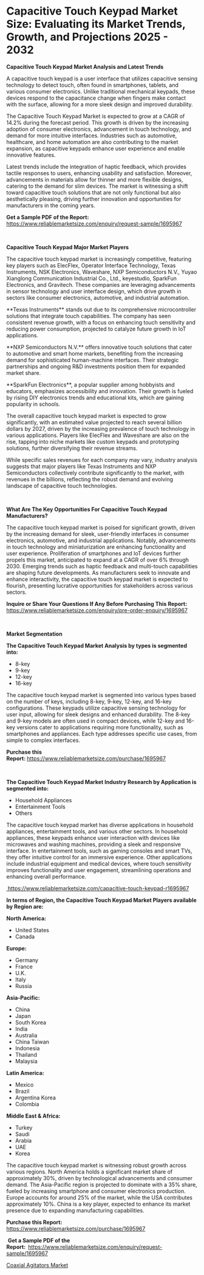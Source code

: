 <p><h1>Capacitive Touch Keypad Market Size: Evaluating its Market Trends, Growth, and Projections 2025 - 2032</h1></p><p><strong>Capacitive Touch Keypad Market Analysis and Latest Trends</strong></p>
<p><p>A capacitive touch keypad is a user interface that utilizes capacitive sensing technology to detect touch, often found in smartphones, tablets, and various consumer electronics. Unlike traditional mechanical keypads, these devices respond to the capacitance change when fingers make contact with the surface, allowing for a more sleek design and improved durability. </p><p>The Capacitive Touch Keypad Market is expected to grow at a CAGR of 14.2% during the forecast period. This growth is driven by the increasing adoption of consumer electronics, advancement in touch technology, and demand for more intuitive interfaces. Industries such as automotive, healthcare, and home automation are also contributing to the market expansion, as capacitive keypads enhance user experience and enable innovative features. </p><p>Latest trends include the integration of haptic feedback, which provides tactile responses to users, enhancing usability and satisfaction. Moreover, advancements in materials allow for thinner and more flexible designs, catering to the demand for slim devices. The market is witnessing a shift toward capacitive touch solutions that are not only functional but also aesthetically pleasing, driving further innovation and opportunities for manufacturers in the coming years.</p></p>
<p><strong>Get a Sample PDF of the Report:&nbsp;</strong> <a href="https://www.reliablemarketsize.com/enquiry/request-sample/1695967?utm_campaign=3536&utm_medium=2&utm_source=Github&utm_content=ia&utm_term=27032025&utm_id=capacitive-touch-keypad">https://www.reliablemarketsize.com/enquiry/request-sample/1695967</a></p>
<p>&nbsp;</p>
<p><strong>Capacitive Touch Keypad Major Market Players</strong></p>
<p><p>The capacitive touch keypad market is increasingly competitive, featuring key players such as ElecFlex, Operator Interface Technology, Texas Instruments, NSK Electronics, Waveshare, NXP Semiconductors N.V., Yuyao Xianglong Communication Industrial Co., Ltd., keyestudio, SparkFun Electronics, and Gravitech. These companies are leveraging advancements in sensor technology and user interface design, which drive growth in sectors like consumer electronics, automotive, and industrial automation.</p><p>**Texas Instruments** stands out due to its comprehensive microcontroller solutions that integrate touch capabilities. The company has seen consistent revenue growth, with a focus on enhancing touch sensitivity and reducing power consumption, projected to catalyze future growth in IoT applications.</p><p>**NXP Semiconductors N.V.** offers innovative touch solutions that cater to automotive and smart home markets, benefiting from the increasing demand for sophisticated human-machine interfaces. Their strategic partnerships and ongoing R&D investments position them for expanded market share.</p><p>**SparkFun Electronics**, a popular supplier among hobbyists and educators, emphasizes accessibility and innovation. Their growth is fueled by rising DIY electronics trends and educational kits, which are gaining popularity in schools.</p><p>The overall capacitive touch keypad market is expected to grow significantly, with an estimated value projected to reach several billion dollars by 2027, driven by the increasing prevalence of touch technology in various applications. Players like ElecFlex and Waveshare are also on the rise, tapping into niche markets like custom keypads and prototyping solutions, further diversifying their revenue streams.</p><p>While specific sales revenues for each company may vary, industry analysis suggests that major players like Texas Instruments and NXP Semiconductors collectively contribute significantly to the market, with revenues in the billions, reflecting the robust demand and evolving landscape of capacitive touch technologies.</p></p>
<p>&nbsp;</p>
<p><strong>What Are The Key Opportunities For Capacitive Touch Keypad Manufacturers?</strong></p>
<p><p>The capacitive touch keypad market is poised for significant growth, driven by the increasing demand for sleek, user-friendly interfaces in consumer electronics, automotive, and industrial applications. Notably, advancements in touch technology and miniaturization are enhancing functionality and user experience. Proliferation of smartphones and IoT devices further propels this market, anticipated to expand at a CAGR of over 6% through 2030. Emerging trends such as haptic feedback and multi-touch capabilities are shaping future developments. As manufacturers seek to innovate and enhance interactivity, the capacitive touch keypad market is expected to flourish, presenting lucrative opportunities for stakeholders across various sectors.</p></p>
<p><strong>Inquire or Share Your Questions If Any Before Purchasing This Report:</strong> <a href="https://www.reliablemarketsize.com/enquiry/pre-order-enquiry/1695967?utm_campaign=3536&utm_medium=2&utm_source=Github&utm_content=ia&utm_term=27032025&utm_id=capacitive-touch-keypad">https://www.reliablemarketsize.com/enquiry/pre-order-enquiry/1695967</a></p>
<p>&nbsp;</p>
<p><strong>Market Segmentation</strong></p>
<p><strong>The Capacitive Touch Keypad Market Analysis by types is segmented into:</strong></p>
<p><ul><li>8-key</li><li>9-key</li><li>12-key</li><li>16-key</li></ul></p>
<p><p>The capacitive touch keypad market is segmented into various types based on the number of keys, including 8-key, 9-key, 12-key, and 16-key configurations. These keypads utilize capacitive sensing technology for user input, allowing for sleek designs and enhanced durability. The 8-key and 9-key models are often used in compact devices, while 12-key and 16-key versions cater to applications requiring more functionality, such as smartphones and appliances. Each type addresses specific use cases, from simple to complex interfaces.</p></p>
<p><strong>Purchase this Report:&nbsp;</strong><a href="https://www.reliablemarketsize.com/purchase/1695967?utm_campaign=3536&utm_medium=2&utm_source=Github&utm_content=ia&utm_term=27032025&utm_id=capacitive-touch-keypad">https://www.reliablemarketsize.com/purchase/1695967</a></p>
<p>&nbsp;</p>
<p><strong>The Capacitive Touch Keypad Market Industry Research by Application is segmented into:</strong></p>
<p><ul><li>Household Appliances</li><li>Entertainment Tools</li><li>Others</li></ul></p>
<p><p>The capacitive touch keypad market has diverse applications in household appliances, entertainment tools, and various other sectors. In household appliances, these keypads enhance user interaction with devices like microwaves and washing machines, providing a sleek and responsive interface. In entertainment tools, such as gaming consoles and smart TVs, they offer intuitive control for an immersive experience. Other applications include industrial equipment and medical devices, where touch sensitivity improves functionality and user engagement, streamlining operations and enhancing overall performance.</p></p>
<p><a href="https://www.reliablemarketsize.com/capacitive-touch-keypad-r1695967?utm_campaign=3536&utm_medium=2&utm_source=Github&utm_content=ia&utm_term=27032025&utm_id=capacitive-touch-keypad">&nbsp;https://www.reliablemarketsize.com/capacitive-touch-keypad-r1695967</a></p>
<p><strong>In terms of Region, the Capacitive Touch Keypad Market Players available by Region are:</strong></p>
<p>
    <p> <strong> North America: </strong>
        <ul>
            <li>United States</li>
            <li>Canada</li>
        </ul>
        </p> 
    <p> <strong> Europe: </strong>
        <ul>
            <li>Germany</li>
            <li>France</li>
            <li>U.K.</li>
            <li>Italy</li>
            <li>Russia</li>
        </ul>
        </p> 
    <p> <strong> Asia-Pacific: </strong>
        <ul>
            <li>China</li>
            <li>Japan</li>
            <li>South Korea</li>
            <li>India</li>
            <li>Australia</li>
            <li>China Taiwan</li>
            <li>Indonesia</li>
            <li>Thailand</li>
            <li>Malaysia</li>
        </ul>
        </p> 
    <p> <strong> Latin America: </strong>
        <ul>
            <li>Mexico</li>
            <li>Brazil</li>
            <li>Argentina Korea</li>
            <li>Colombia</li>
        </ul>
        </p> 
    <p> <strong> Middle East & Africa: </strong>
        <ul>
            <li>Turkey</li>
            <li>Saudi</li>
            <li>Arabia</li>
            <li>UAE</li>
            <li>Korea</li>
        </ul>
    </p>
    </p>
<p><p>The capacitive touch keypad market is witnessing robust growth across various regions. North America holds a significant market share of approximately 30%, driven by technological advancements and consumer demand. The Asia-Pacific region is projected to dominate with a 35% share, fueled by increasing smartphone and consumer electronics production. Europe accounts for around 25% of the market, while the USA contributes approximately 10%. China is a key player, expected to enhance its market presence due to expanding manufacturing capabilities.</p></p>
<p><strong>Purchase this Report: </strong><a href="https://www.reliablemarketsize.com/purchase/1695967?utm_campaign=3536&utm_medium=2&utm_source=Github&utm_content=ia&utm_term=27032025&utm_id=capacitive-touch-keypad">https://www.reliablemarketsize.com/purchase/1695967</a></p>
<p>&nbsp;<strong>Get a Sample PDF of the Report:&nbsp;&nbsp;</strong><a href="https://www.reliablemarketsize.com/enquiry/request-sample/1695967?utm_campaign=3536&utm_medium=2&utm_source=Github&utm_content=ia&utm_term=27032025&utm_id=capacitive-touch-keypad">https://www.reliablemarketsize.com/enquiry/request-sample/1695967</a></p>
<p><strong></strong></p>
<p><p><a href="https://github.com/parthplagaf6/Market-Research-Report-List-1/blob/main/coaxial-agitators-market.md?utm_campaign=3536&utm_medium=2&utm_source=Github&utm_content=ia&utm_term=27032025&utm_id=capacitive-touch-keypad">Coaxial Agitators Market</a></p></p>